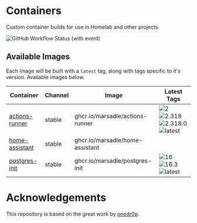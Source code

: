 <!---
NOTE: AUTO-GENERATED FILE
to edit this file, instead edit its template at: ./github/scripts/templates/README.md.j2
-->

# Containers

Custom container builds for use in Homelab and other projects.

![GitHub Workflow Status (with event)](https://img.shields.io/github/actions/workflow/status/marsadle/containers/release-scheduled.yaml?label=Scheduled%20Release)

## Available Images

Each image will be built with a `latest` tag, along with tags specific to it's version. Available images below.

Container | Channel | Image | Latest Tags
--- | --- | --- | ---
[actions-runner](https://github.com/marsadle/containers/pkgs/container/actions-runner) | stable | ghcr.io/marsadle/actions-runner |![2](https://img.shields.io/badge/2-blue) ![2.318](https://img.shields.io/badge/2.318-blue) ![2.318.0](https://img.shields.io/badge/2.318.0-blue) ![latest](https://img.shields.io/badge/latest-green)
[home-assistant]() | stable | ghcr.io/marsadle/home-assistant |
[postgres-init](https://github.com/marsadle/containers/pkgs/container/postgres-init) | stable | ghcr.io/marsadle/postgres-init |![16](https://img.shields.io/badge/16-blue) ![16.3](https://img.shields.io/badge/16.3-blue) ![latest](https://img.shields.io/badge/latest-green)


# Acknowledgements

This repository is based on the great work by [onedr0p](https://github.com/onedr0p/containers).